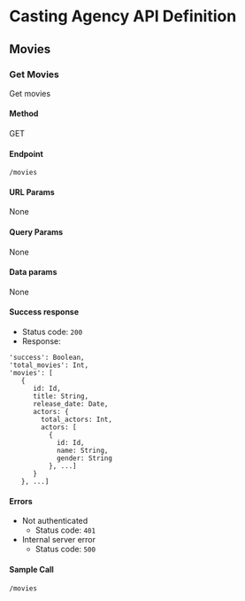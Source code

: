 # Casting Agency API Definition

## Movies

### Get Movies

Get movies

#### Method

GET

#### Endpoint

`/movies`

#### URL Params

None

#### Query Params

None

#### Data params

None

#### Success response

- Status code: `200`
- Response:

```
'success': Boolean,
'total_movies': Int,
'movies': [
   {
      id: Id,
      title: String,
      release_date: Date,
      actors: {
        total_actors: Int,
        actors: [
          {
            id: Id,
            name: String,
            gender: String
          }, ...]
      }
   }, ...]
```

#### Errors

- Not authenticated
  - Status code: `401`
- Internal server error
  - Status code: `500`

#### Sample Call

`/movies`
